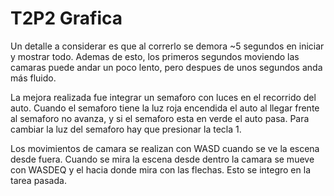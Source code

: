 # T2P2 Grafica
 
Un detalle a considerar es que al correrlo se demora ~5 segundos en iniciar y mostrar todo.
Ademas de esto, los primeros segundos moviendo las camaras puede andar un poco lento, pero despues
de unos segundos anda más fluido.

La mejora realizada fue integrar un semaforo con luces en el recorrido del auto. Cuando el semaforo
tiene la luz roja encendida el auto al llegar frente al semaforo no avanza, y si el semaforo esta en
verde el auto pasa. Para cambiar la luz del semaforo hay que presionar la tecla 1.

Los movimientos de camara se realizan con WASD cuando se ve la escena desde fuera.
Cuando se mira la escena desde dentro la camara se mueve con WASDEQ y el hacia donde mira con las
flechas. Esto se integro en la tarea pasada.